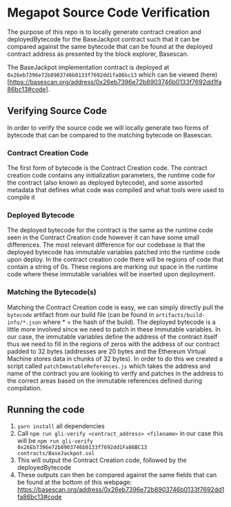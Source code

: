 # Megapot Source Code Verification
The purpose of this repo is to locally generate contract creation and deployedBytecode for the BaseJackpot contract such that it can be compared against the same bytecode that can be found at the deployed contract address as presented by the block explorer, Basescan.

The BaseJackpot implementation contract is deployed at `0x26eb7396e72b8903746b0133f7692dd1fa86bc13` which can be viewed (here)[https://basescan.org/address/0x26eb7396e72b8903746b0133f7692dd1fa86bc13#code].

## Verifying Source Code
In order to verify the source code we will locally generate two forms of bytecode that can be compared to the matching bytecode on Basescan. 

### Contract Creation Code
The first form of bytecode is the Contract Creation code. The contract creation code contains any initialization parameters, the runtime code for the contract (also known as deployed bytecode), and some assorted metadata that defines what code was compiled and what tools were used to compile it

### Deployed Bytecode
The deployed bytecode for the contract is the same as the runtime code seen in the Contract Creation code however it can have some small differences. The most relevant difference for our codebase is that the deployed bytecode has immutable variables patched into the runtime code upon deploy. In the contract creation code there will be regions of code that contain a string of 0s. These regions are marking out space in the runtime code where these immutable variables will be inserted upon deployment.

### Matching the Bytecode(s)
Matching the Contract Creation code is easy, we can simply directly pull the `bytecode` artifact from our build file (can be found in `artifacts/build-info/*.json` where * = the hash of the build). The deployed bytecode is a little more involved since we need to patch in these immutable variables. In our case, the immutable variables define the address of the contract itself thus we need to fill in the regions of zeros with the address of our contract padded to 32 bytes (addresses are 20 bytes and the Ethereum Virtual Machine stores data in chunks of 32 bytes). In order to do this we created a script called `patchImmutableReferences.js` which takes the address and name of the contract you are looking to verify and patches in the address to the correct areas based on the immutable references defined during compilation.

## Running the code
1. `yarn install` all dependencies
2. Call `npm run gli-verify <contract_address> <filename>` in our case this will be `npm run gli-verify 0x26Eb7396e72b8903746b0133f7692dd1Fa86BC13 contracts/BaseJackpot.sol`
3. This will output the Contract Creation code, followed by the deployedBytecode
4. These outputs can then be compared against the same fields that can be found at the bottom of this webpage: https://basescan.org/address/0x26eb7396e72b8903746b0133f7692dd1fa86bc13#code